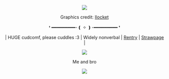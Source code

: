 <p align="center">
<img src="https://i.pinimg.com/736x/78/07/c2/7807c24467224aff1b55ef9b733bc614.jpg"/>
  <div align="center">
    
  Graphics credit: [Ilocket](https://www.tumblr.com/llocket/751209790768873472/sunny-basil-matching-graphics-%F0%93%82%83?source=share)

❛
━━━━━━━━━･❪ ✧ ❫･━━━━━━━━━ ❜

| HUGE cudcomf, please cuddles :3 | Widely nonverbal | [Rentry](https://rentry.co/Lovedinparadise) | [Strawpage](https://ticklesyou.straw.page/) | 

<img src="https://cdn.discordapp.com/attachments/1278361053457154078/1369616588063510638/image.png?ex=681c8258&is=681b30d8&hm=0e9a98494525427fe63dfb511b0a9f9e189f1bfb6b18d4724230f62e0fec7f34&"/>

Me and bro



![](https://komarev.com/ghpvc/?username=Ivanddal&color=blue&style=flat&label=VISITORS&abbreviated=true)
<!--
**MirroredVeracity/MirroredVeracity** is a ✨ _special_ ✨ repository because its `README.md` (this file) appears on your GitHub profile.

Here are some ideas to get you started:

- 🔭 I’m currently working on ...
- 🌱 I’m currently learning ...
- 👯 I’m looking to collaborate on ...
- 🤔 I’m looking for help with ...
- 💬 Ask me about ...
- 📫 How to reach me: ...
- 😄 Pronouns: ...
- ⚡ Fun fact: ...
-->
